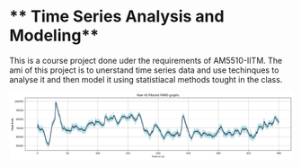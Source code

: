 # ** Time Series Analysis and Modeling**
 This is a course project done uder the requirements of AM5510-IITM.
 The ami of this project is to unerstand time series data and use techinques to analyse it and then model it using statistiacal methods tought in the class.

![Time Series](images\output.png)